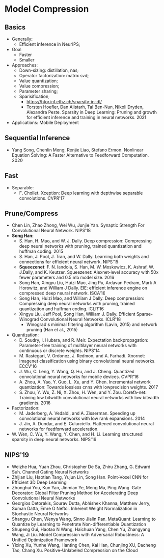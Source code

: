 # Model Compression

## Basics
- Generally:
	- Efficient inference in NeurIPS;
- Goal:
	- Faster
	- Smaller
- Approaches:
	- Down-sizing: distillation, nas;
	- Operator factorization: matrix svd;
	- Value quantization;
	- Value compression;
	- Parameter sharing;
	- Sparisification;
		- https://htor.inf.ethz.ch/sparsity-in-dl/
		- Torsten Hoefler, Dan Alistarh, Tal Ben-Nun, Nikoli Dryden, Alexandra Peste. Sparsity in Deep Learning: Pruning and growth for efficient inference and training in neural networks. 2021
- Applications: Mobile Deployment

## Sequential Inference
- Yang Song, Chenlin Meng, Renjie Liao, Stefano Ermon. Nonlinear Equation Solving: A Faster Alternative to Feedforward Computation. 2020

## Fast
- Separable:
	-  F. Chollet. Xception: Deep learning with depthwise separable convolutions. CVPR'17

## Prune/Compress
- Chen Lin, Zhao Zhong, Wei Wu, Junjie Yan. Synaptic Strength For Convolutional Neural Network. NIPS'18
- **Song Han**:
	- S. Han, H. Mao, and W. J. Dally. Deep compression: Compressing deep neural networks with pruning, trained quantization and huffman coding. 2015
	- S. Han, J. Pool, J. Tran, and W. Dally. Learning both weights and connections for efficient neural network. NIPS'15
	- **Squeezenet**: F. N. Iandola, S. Han, M. W. Moskewicz, K. Ashraf, W. J.Dally, and K. Keutzer. Squeezenet: Alexnet-level accuracy with 50x fewer parameters and 0.5 mb model size. 2016
	- Song Han, Xingyu Liu, Huizi Mao, Jing Pu, Ardavan Pedram, Mark A Horowitz, and William J Dally. EIE: efficient inference engine on compressed deep neural network. ISCA'16
	- Song Han, Huizi Mao, and William J Dally. Deep compression: Compressing deep neural networks with pruning, trained quantization and huffman coding. ICLR'16
	- Xingyu Liu, Jeff Pool, Song Han, William J. Dally. Efficient Sparse-Winograd Convolutional Neural Networks. ICLR'18
		- Winograd's minimal filtering algorithm (Lavin, 2015) and network pruning (Han et al., 2015)
- Quantization:
	- D. Soudry, I. Hubara, and R. Meir. Expectation backpropagation: Parameter-free training of multilayer neural networks with continuous or discrete weights. NIPS'14
	- M. Rastegari, V. Ordonez, J. Redmon, and A. Farhadi. Xnornet: Imagenet classification using binary convolutional neural networks. ECCV'16
	- J. Wu, C. Leng, Y. Wang, Q. Hu, and J. Cheng. Quantized convolutional neural networks for mobile devices. CVPR'16
	- A. Zhou, A. Yao, Y. Guo, L. Xu, and Y. Chen. Incremental network quantization: Towards lossless cnns with lowprecision weights. 2017
	- S. Zhou, Y. Wu, Z. Ni, X. Zhou, H. Wen, and Y. Zou. Dorefa-net: Training low bitwidth convolutional neural networks with low bitwidth gradients. 2016
- Factorization:
	- M. Jaderberg, A. Vedaldi, and A. Zisserman. Speeding up convolutional neural networks with low rank expansions. 2014
	- J. Jin, A. Dundar, and E. Culurciello. Flattened convolutional neural networks for feedforward acceleration.
- W. Wen, C. Wu, Y. Wang, Y. Chen, and H. Li. Learning structured sparsity in deep neural networks. NIPS'16

## NIPS'19
- Weizhe Hua, Yuan Zhou, Christopher De Sa, Zhiru Zhang, G. Edward Suh. Channel Gating Neural Networks
- Zhijian Liu, Haotian Tang, Yujun Lin, Song Han. Point-Voxel CNN for Efficient 3D Deep Learning
- Zhonghui You, Kun Yan, Jinmian Ye, Meng Ma, Ping Wang. Gate Decorator: Global Filter Pruning Method for Accelerating Deep Convolutional Neural Networks
- Georgios Detorakis, Sourav Dutta, Abhishek Khanna, Matthew Jerry, Suman Datta, Emre O Neftci. Inherent Weight Normalization in Stochastic Neural Networks
- Shangyu Chen, Wenya Wang, Sinno Jialin Pan. MetaQuant: Learning to Quantize by Learning to Penetrate Non-differentiable Quantization
- Shupeng Gui, Haotao N Wang, Haichuan Yang, Chen Yu, Zhangyang Wang, Ji Liu. Model Compression with Adversarial Robustness: A Unified Optimization Framework
- Yixing Xu, Yunhe Wang, Hanting Chen, Kai Han, Chunjing XU, Dacheng Tao, Chang Xu. Positive-Unlabeled Compression on the Cloud
